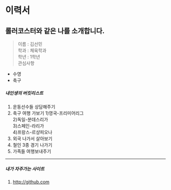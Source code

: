 이력서
======
롤러코스터와 같은 나를 소개합니다.
----------------------------------
> 이름 : 김선민  
> 학과 : 체육학과  
> 학년 : 1학년  
> 관심사항 
   * 수영            
   * 축구      

##### 내인생의 버킷리스트 
1. 운동선수들 상담해주기 
2. 축구 여행 가보기 
  1)영국-프리미어리그             
  2)독일-분데스리가  
  3)스페인-라리가           
  4)프랑스-르샹피오나          
3. 외국 나가서 살아보기 
4. 철인 3종 경기 나가기 
5. 가족들 여행보내주기
--------------------------------------------------

##### 내가 자주가는 사이트 
  1. http://github.com 
